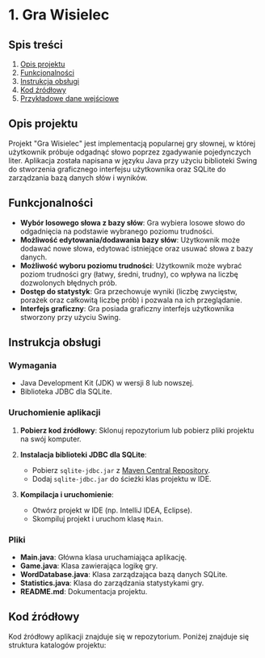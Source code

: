 # 1. Gra Wisielec

## Spis treści
1. [Opis projektu](#opis-projektu)
2. [Funkcjonalności](#funkcjonalności)
3. [Instrukcja obsługi](#instrukcja-obsługi)
4. [Kod źródłowy](#kod-źródłowy)
5. [Przykładowe dane wejściowe](#przykładowe-dane-wejściowe)

## Opis projektu

Projekt "Gra Wisielec" jest implementacją popularnej gry słownej, w której użytkownik próbuje odgadnąć słowo poprzez zgadywanie pojedynczych liter. Aplikacja została napisana w języku Java przy użyciu biblioteki Swing do stworzenia graficznego interfejsu użytkownika oraz SQLite do zarządzania bazą danych słów i wyników.

## Funkcjonalności

- **Wybór losowego słowa z bazy słów**: Gra wybiera losowe słowo do odgadnięcia na podstawie wybranego poziomu trudności.
- **Możliwość edytowania/dodawania bazy słów**: Użytkownik może dodawać nowe słowa, edytować istniejące oraz usuwać słowa z bazy danych.
- **Możliwość wyboru poziomu trudności**: Użytkownik może wybrać poziom trudności gry (łatwy, średni, trudny), co wpływa na liczbę dozwolonych błędnych prób.
- **Dostęp do statystyk**: Gra przechowuje wyniki (liczbę zwycięstw, porażek oraz całkowitą liczbę prób) i pozwala na ich przeglądanie.
- **Interfejs graficzny**: Gra posiada graficzny interfejs użytkownika stworzony przy użyciu Swing.

## Instrukcja obsługi

### Wymagania

- Java Development Kit (JDK) w wersji 8 lub nowszej.
- Biblioteka JDBC dla SQLite.

### Uruchomienie aplikacji

1. **Pobierz kod źródłowy**: Sklonuj repozytorium lub pobierz pliki projektu na swój komputer.

2. **Instalacja biblioteki JDBC dla SQLite**:
    - Pobierz `sqlite-jdbc.jar` z [Maven Central Repository](https://mvnrepository.com/artifact/org.xerial/sqlite-jdbc).
    - Dodaj `sqlite-jdbc.jar` do ścieżki klas projektu w IDE.

3. **Kompilacja i uruchomienie**:
    - Otwórz projekt w IDE (np. IntelliJ IDEA, Eclipse).
    - Skompiluj projekt i uruchom klasę `Main`.

### Pliki

- **Main.java**: Główna klasa uruchamiająca aplikację.
- **Game.java**: Klasa zawierająca logikę gry.
- **WordDatabase.java**: Klasa zarządzająca bazą danych SQLite.
- **Statistics.java**: Klasa do zarządzania statystykami gry.
- **README.md**: Dokumentacja projektu.

## Kod źródłowy

Kod źródłowy aplikacji znajduje się w repozytorium. Poniżej znajduje się struktura katalogów projektu:

